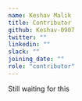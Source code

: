 ```yaml
---
name: Keshav Malik
title: Contributor
github: Keshav-0907
twitter: ""
linkedin: ""
slack: ""
joining_date: ""
role: "contributor"
---
```


Still waiting for this
